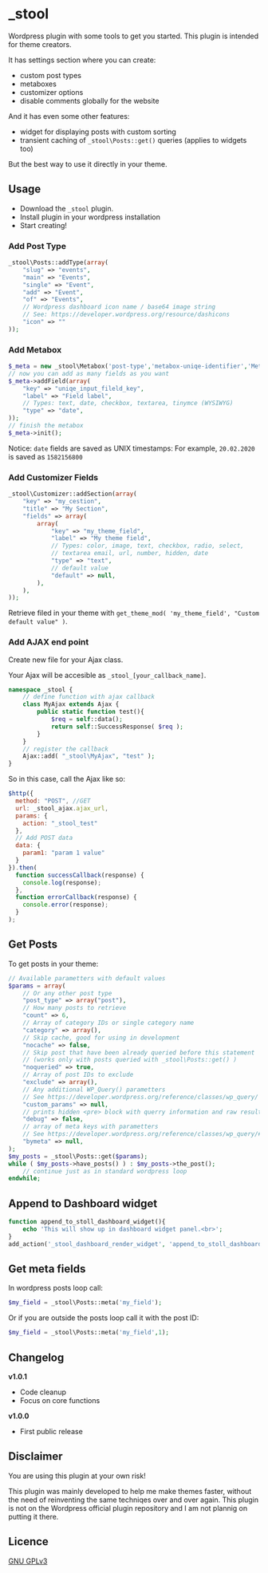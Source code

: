 # \_stool

Wordpress plugin with some tools to get you started.
This plugin is intended for theme creators.

It has settings section where you can create:
- custom post types
- metaboxes
- customizer options
- disable comments globally for the website

And it has even some other features:
- widget for displaying posts with custom sorting
- transient caching of `_stool\Posts::get()` queries (applies to widgets too)

But the best way to use it directly in your theme.

## Usage
- Download the `_stool` plugin.
- Install plugin in your wordpress installation
- Start creating!

### Add Post Type
```php
_stool\Posts::addType(array(
	"slug" => "events",
	"main" => "Events",
	"single" => "Event",
	"add" => "Event",
	"of" => "Events",
	// Wordpress dashboard icon name / base64 image string
	// See: https://developer.wordpress.org/resource/dashicons
	"icon" => ""
));
```

### Add Metabox
```php
$_meta = new _stool\Metabox('post-type','metabox-uniqe-identifier','Metabox title');
// now you can add as many fields as you want
$_meta->addField(array(
	"key" => "uniqe_input_fileld_key",
	"label" => "Field label",
	// Types: text, date, checkbox, textarea, tinymce (WYSIWYG)
	"type" => "date",
));
// finish the metabox
$_meta->init();
```
Notice:
`date` fields are saved as UNIX timestamps:
For example, `20.02.2020` is saved as `1582156800`


### Add Customizer Fields

```php
_stool\Customizer::addSection(array(
	"key" => "my_cestion",
	"title" => "My Section",
	"fields" => array(
		array(
			"key" => "my_theme_field",
			"label" => "My theme field",
			// Types: color, image, text, checkbox, radio, select,
			// textarea email, url, number, hidden, date
			"type" => "text",
			// default value
			"default" => null,
		),
	),
));
```
Retrieve filed in your theme with `get_theme_mod( 'my_theme_field', "Custom default value" )`.

### Add AJAX end point
Create new file for your Ajax class.

Your Ajax will be accesible as `_stool_[your_callback_name]`.
```php
namespace _stool {
	// define function with ajax callback
	class MyAjax extends Ajax {
		public static function test(){
			$req = self::data();
			return self::SuccessResponse( $req );
		}
	}
	// register the callback
	Ajax::add( "_stool\MyAjax", "test" );
}
```
So in this case, call the Ajax like so:
```js
$http({
  method: "POST", //GET
  url: _stool_ajax.ajax_url,
  params: {
    action: "_stool_test"
  },
  // Add POST data
  data: {
    param1: "param 1 value"
  }
}).then(
  function successCallback(response) {
    console.log(response);
  },
  function errorCallback(response) {
    console.error(response);
  }
);
```

## Get Posts
To get posts in your theme:
```php
// Available parametters with default values
$params = array(
	// Or any other post type
	"post_type" => array("post"),
	// How many posts to retrieve
	"count" => 6,
	// Array of category IDs or single category name
	"category" => array(),
	// Skip cache, good for using in development
	"nocache" => false,
	// Skip post that have been already queried before this statement
	// (works only with posts queried with _stool\Posts::get() )
	"noqueried" => true,
	// Array of post IDs to exclude
	"exclude" => array(),
	// Any additional WP_Query() parametters
	// See https://developer.wordpress.org/reference/classes/wp_query/
	"custom_params" => null,
	// prints hidden <pre> block with querry information and raw results
	"debug" => false,
	// array of meta keys with parametters
	// See https://developer.wordpress.org/reference/classes/wp_query/#order-orderby-parameters
	"bymeta" => null,
);
$my_posts = _stool\Posts::get($params);
while ( $my_posts->have_posts() ) : $my_posts->the_post();
	// continue just as in standard wordpress loop
endwhile;
```

## Append to Dashboard widget
```php
function append_to_stoll_dashboard_widget(){
	echo 'This will show up in dashboard widget panel.<br>';
}
add_action('_stool_dashboard_render_widget', 'append_to_stoll_dashboard_widget');
```

## Get meta fields
In wordpress posts loop call:
```php
$my_field = _stool\Posts::meta('my_field');
```
Or if you are outside the posts loop call it with the post ID:
```php
$my_field = _stool\Posts::meta('my_field',1);
```

## Changelog

**v1.0.1**
- Code cleanup
- Focus on core functions

**v1.0.0**
- First public release

## Disclaimer
You are using this plugin at your own risk!

This plugin was mainly developed to help me make themes faster, without the need of reinventing the same techniqes over and over again. This plugin is not on the Wordpress official plugin repository and I am not plannig on putting it there.

## Licence
[GNU GPLv3](LICENCE.txt)
